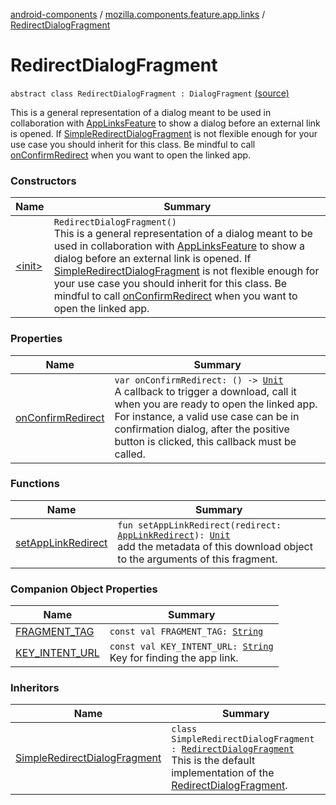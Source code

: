 [android-components](../../index.md) / [mozilla.components.feature.app.links](../index.md) / [RedirectDialogFragment](./index.md)

# RedirectDialogFragment

`abstract class RedirectDialogFragment : DialogFragment` [(source)](https://github.com/mozilla-mobile/android-components/blob/master/components/feature/app-links/src/main/java/mozilla/components/feature/app/links/RedirectDialogFragment.kt#L18)

This is a general representation of a dialog meant to be used in collaboration with [AppLinksFeature](../-app-links-feature/index.md)
to show a dialog before an external link is opened.
If [SimpleRedirectDialogFragment](../-simple-redirect-dialog-fragment/index.md) is not flexible enough for your use case you should inherit for this class.
Be mindful to call [onConfirmRedirect](on-confirm-redirect.md) when you want to open the linked app.

### Constructors

| Name | Summary |
|---|---|
| [&lt;init&gt;](-init-.md) | `RedirectDialogFragment()`<br>This is a general representation of a dialog meant to be used in collaboration with [AppLinksFeature](../-app-links-feature/index.md) to show a dialog before an external link is opened. If [SimpleRedirectDialogFragment](../-simple-redirect-dialog-fragment/index.md) is not flexible enough for your use case you should inherit for this class. Be mindful to call [onConfirmRedirect](on-confirm-redirect.md) when you want to open the linked app. |

### Properties

| Name | Summary |
|---|---|
| [onConfirmRedirect](on-confirm-redirect.md) | `var onConfirmRedirect: () -> `[`Unit`](https://kotlinlang.org/api/latest/jvm/stdlib/kotlin/-unit/index.html)<br>A callback to trigger a download, call it when you are ready to open the linked app. For instance, a valid use case can be in confirmation dialog, after the positive button is clicked, this callback must be called. |

### Functions

| Name | Summary |
|---|---|
| [setAppLinkRedirect](set-app-link-redirect.md) | `fun setAppLinkRedirect(redirect: `[`AppLinkRedirect`](../-app-link-redirect/index.md)`): `[`Unit`](https://kotlinlang.org/api/latest/jvm/stdlib/kotlin/-unit/index.html)<br>add the metadata of this download object to the arguments of this fragment. |

### Companion Object Properties

| Name | Summary |
|---|---|
| [FRAGMENT_TAG](-f-r-a-g-m-e-n-t_-t-a-g.md) | `const val FRAGMENT_TAG: `[`String`](https://kotlinlang.org/api/latest/jvm/stdlib/kotlin/-string/index.html) |
| [KEY_INTENT_URL](-k-e-y_-i-n-t-e-n-t_-u-r-l.md) | `const val KEY_INTENT_URL: `[`String`](https://kotlinlang.org/api/latest/jvm/stdlib/kotlin/-string/index.html)<br>Key for finding the app link. |

### Inheritors

| Name | Summary |
|---|---|
| [SimpleRedirectDialogFragment](../-simple-redirect-dialog-fragment/index.md) | `class SimpleRedirectDialogFragment : `[`RedirectDialogFragment`](./index.md)<br>This is the default implementation of the [RedirectDialogFragment](./index.md). |
